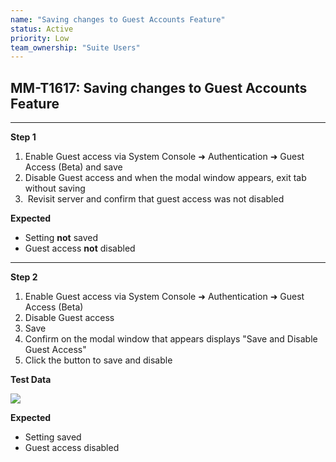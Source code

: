 ```yaml
---
name: "Saving changes to Guest Accounts Feature"
status: Active
priority: Low
team_ownership: "Suite Users"
---
```


## MM-T1617: Saving changes to Guest Accounts Feature

---

**Step 1**

1. Enable Guest access via System Console ➜ Authentication ➜ Guest Access (Beta) and save
2. Disable Guest access and when the modal window appears, exit tab without saving
3.  Revisit server and confirm that guest access was not disabled

**Expected**

- Setting **not** saved
- Guest access **not** disabled

---

**Step 2**

1. Enable Guest access via System Console ➜ Authentication ➜ Guest Access (Beta)
2. Disable Guest access
3. Save
4. Confirm on the modal window that appears displays "Save and Disable Guest Access"
5. Click the button to save and disable

**Test Data**

![](https://smartbear-tm4j-prod-us-west-2-attachment-rich-text.s3.us-west-2.amazonaws.com/embedded-f3277290f945470c4add5d21ef3dc7ca7b74388fc7152bfb6b99ae58c66a95a8-1584025624019-1584025624019.png)

**Expected**

- Setting saved
- Guest access disabled
